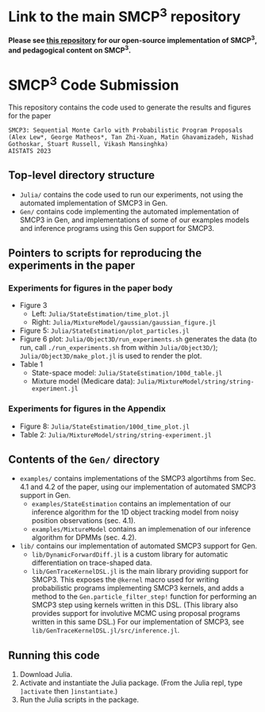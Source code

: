 # Link to the main SMCP<sup>3</sup> repository

**Please see [this repository](https://github.com/probcomp/GenSMCP3.jl) for our open-source implementation of SMCP<sup>3</sup>, and pedagogical content on SMCP<sup>3</sup>.**


# SMCP<sup>3</sup> Code Submission

This repository contains the code used to generate the results and figures for the paper

```
SMCP3: Sequential Monte Carlo with Probabilistic Program Proposals
(Alex Lew*, George Matheos*, Tan Zhi-Xuan, Matin Ghavamizadeh, Nishad Gothoskar, Stuart Russell, Vikash Mansinghka)
AISTATS 2023
```

## Top-level directory structure
- `Julia/` contains the code used to run our experiments, not using the automated implementation of SMCP3 in Gen.
- `Gen/` contains code implementing the automated implementation of SMCP3 in Gen, and implementations of some of our examples models and inference programs using this Gen support for SMCP3.

## Pointers to scripts for reproducing the experiments in the paper

### Experiments for figures in the paper body
- Figure 3
  - Left: `Julia/StateEstimation/time_plot.jl`
  - Right: `Julia/MixtureModel/gaussian/gaussian_figure.jl`
- Figure 5: `Julia/StateEstimation/plot_particles.jl`
- Figure 6 plot: `Julia/Object3D/run_experiments.sh` generates the data (to run, call `./run_experiments.sh` from within `Julia/Object3D/`); `Julia/Object3D/make_plot.jl` is used to render the plot.
- Table 1
  - State-space model: `Julia/StateEstimation/100d_table.jl` 
  - Mixture model (Medicare data): `Julia/MixtureModel/string/string-experiment.jl`

### Experiments for figures in the Appendix
<!-- Figure 7: To add once Matin sends us his code.  -->
- Figure 8: `Julia/StateEstimation/100d_time_plot.jl` 
- Table 2: `Julia/MixtureModel/string/string-experiment.jl`

## Contents of the `Gen/` directory
- `examples/` contains implementations of the SMCP3 algortihms from Sec. 4.1 and 4.2 of the paper, using our implementation of automated SMCP3 support in Gen.
    - `examples/StateEstimation` contains an implementation of our inference algorithm for the 1D object tracking model from noisy position observations (sec. 4.1).
    - `examples/MixtureModel` contains an implemenation of our inference algorithm for DPMMs (sec. 4.2).
- `lib/` contains our implementation of automated SMCP3 support for Gen.
    - `lib/DynamicForwardDiff.jl` is a custom library for automatic differentiation on trace-shaped data.
    - `lib/GenTraceKernelDSL.jl` is the main library providing support for SMCP3.  This exposes the `@kernel` macro used for writing probabilistic programs implementing SMCP3 kernels, and adds a method to the `Gen.particle_filter_step!` function for performing an SMCP3 step using kernels written in this DSL.  (This library also provides support for involutive MCMC using proposal programs written in this same DSL.)  For our implementation of SMCP3, see `lib/GenTraceKernelDSL.jl/src/inference.jl`.

## Running this code
1. Download Julia.
2. Activate and instantiate the Julia package.  (From the Julia repl, type `]activate` then `]instantiate`.)
3. Run the Julia scripts in the package.